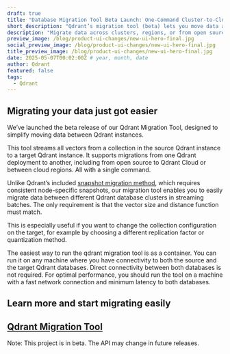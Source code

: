 ```yaml
---
draft: true
title: "Database Migration Tool Beta Launch: One-Command Cluster-to-Cluster Transfers"
short_description: "Qdrant’s migration tool (beta) lets you move data across clusters or regions with one command—no snapshots needed. Try it now."
description: "Migrate data across clusters, regions, or from open source to cloud with just one command. No manual snapshots, fully stream-based. Try the beta now!"
preview_image: /blog/product-ui-changes/new-ui-hero-final.jpg
social_preview_image: /blog/product-ui-changes/new-ui-hero-final.jpg
title_preview_image: /blog/product-ui-changes/new-ui-hero-final.jpg
date: 2025-05-07T00:02:00Z # year, month, date
author: Qdrant
featured: false
tags:
  - Qdrant
---
```


## Migrating your data just got easier

We’ve launched the beta release of our Qdrant Migration Tool, designed to simplify moving data between Qdrant instances.

This tool streams all vectors from a collection in the source Qdrant instance to a target Qdrant instance. It supports migrations from one Qdrant deployment to another, including from open source to Qdrant Cloud or between cloud regions. All with a single command.

Unlike Qdrant’s included [snapshot migration method](https://qdrant.tech/documentation/concepts/snapshots/), which requires consistent node-specific snapshots, our migration tool enables you to easily migrate data between different Qdrant database clusters in streaming batches. The only requirement is that the vector size and distance function must match.

This is especially useful if you want to change the collection configuration on the target, for example by choosing a different replication factor or quantization method.

The easiest way to run the qdrant migration tool is as a container. You can run it on any machine where you have connectivity to both the source and the target Qdrant databases. Direct connectivity between both databases is not required. For optimal performance, you should run the tool on a machine with a fast network connection and minimum latency to both databases.

## Learn more and start migrating easily

## [Qdrant Migration Tool](https://github.com/qdrant/migration) 

Note: This project is in beta. The API may change in future releases.
